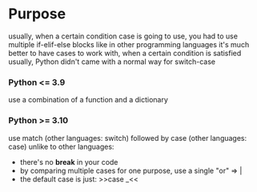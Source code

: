 #	Purpose

usually, when a certain condition case is going to use, you had to use multiple if-elif-else blocks
like in other programming languages it's much better to have cases to work with, when a certain condition is satisfied
usually, Python didn't came with a normal way for switch-case

###	Python <= 3.9

use a combination of a function and a dictionary

###	Python >= 3.10

use match (other languages: switch) followed by case (other languages: case)
unlike to other languages:
-	there's no __break__ in your code
-	by comparing multiple cases for one purpose, use a single "or" => |
-	the default case is just: >>case _<<